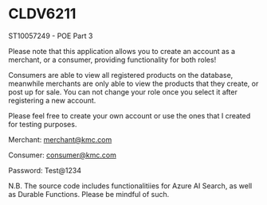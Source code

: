 # CLDV6211
ST10057249 - POE Part 3

Please note that this application allows you to create an account as a merchant, or a consumer, providing functionality for both roles!

Consumers are able to view all registered products on the database, meanwhile merchants are only able to view the products that they create, or post up for sale.
You can not change your role once you select it after registering a new account.

Please feel free to create your own account or use the ones that I created for testing purposes.

Merchant: merchant@kmc.com

Consumer: consumer@kmc.com

Password: Test@1234

N.B. The source code includes functionalitiies for Azure AI Search, as well as Durable Functions. Please be mindful of such.
